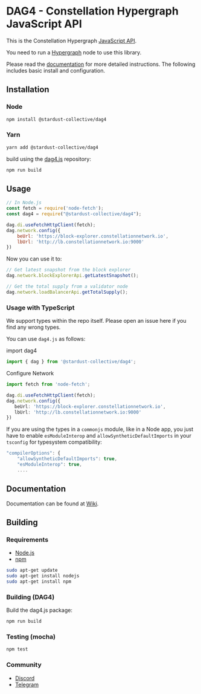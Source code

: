 
# DAG4 - Constellation Hypergraph JavaScript API

This is the Constellation Hypergraph [JavaScript API][docs].

You need to run a [Hypergraph](https://github.com/Constellation-Labs/constellation) node to use this library.

Please read the [documentation][docs] for more detailed instructions. The following includes basic install and configuration.

## Installation

### Node

```bash
npm install @stardust-collective/dag4
```

### Yarn

```bash
yarn add @stardust-collective/dag4
```

build using the [dag4.js][repo] repository:

```bash
npm run build
```

## Usage

```js
// In Node.js
const fetch = require('node-fetch');
const dag4 = require("@stardust-collective/dag4");

dag.di.useFetchHttpClient(fetch);
dag.network.config({
    beUrl: 'https://block-explorer.constellationnetwork.io',
    lbUrl: 'http://lb.constellationnetwork.io:9000'
})
```

Now you can use it to:

```ts
// Get latest snapshot from the block explorer
dag.network.blockExplorerApi.getLatestSnapshot();

// Get the total supply from a validator node
dag.network.loadBalancerApi.getTotalSupply();
```

### Usage with TypeScript

We support types within the repo itself. Please open an issue here if you find any wrong types.

You can use `dag4.js` as follows:

import dag4

```typescript
import { dag } from '@stardust-collective/dag4';
```

Configure Network
```ts
import fetch from 'node-fetch';

dag.di.useFetchHttpClient(fetch);
dag.network.config({
   beUrl: 'https://block-explorer.constellationnetwork.io',
   lbUrl: 'http://lb.constellationnetwork.io:9000'
})
```

If you are using the types in a `commonjs` module, like in a Node app, you just have to enable `esModuleInterop` and `allowSyntheticDefaultImports` in your `tsconfig` for typesystem compatibility:

```js
"compilerOptions": {
    "allowSyntheticDefaultImports": true,
    "esModuleInterop": true,
    ....
```

## Documentation

Documentation can be found at [Wiki][docs].

## Building

### Requirements

-   [Node.js](https://nodejs.org)
-   [npm](https://www.npmjs.com/)

```bash
sudo apt-get update
sudo apt-get install nodejs
sudo apt-get install npm
```

### Building (DAG4)

Build the dag4.js package:

```bash
npm run build
```

### Testing (mocha)

```bash
npm test
```

### Community

-   [Discord][discord-url]
-   [Telegram][telegram-url]

[repo]: https://github.com/StardustCollective/dag4.js
[npm-url]: https://npmjs.org/package/dag4
[docs]: https://github.com/StardustCollective/dag4.js/wiki
[discord-url]: https://discord.gg/bb8SCX9sWk
[telegram-url]: https://t.me/StardustSupport
